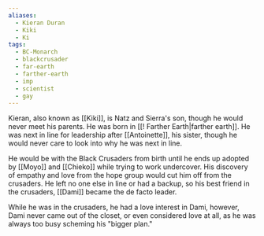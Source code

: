 ```yaml
---
aliases:
  - Kieran Duran
  - Kiki
  - Ki
tags:
  - BC-Monarch
  - blackcrusader
  - far-earth
  - farther-earth
  - imp
  - scientist
  - gay
---
```

Kieran, also known as [[Kiki]], is Natz and Sierra's son, though he would never meet his parents. He was born in [[! Farther Earth|farther earth]]. He was next in line for leadership after [[Antoinette]], his sister, though he would never care to look into why he was next in line.

He would be with the Black Crusaders from birth until he ends up adopted by [[Moyo]] and [[Chieko]] while trying to work undercover. His discovery of empathy and love from the hope group would cut him off from the crusaders. He left no one else in line or had a backup, so his best friend in the crusaders, [[Dami]] became the de facto leader. 

While he was in the crusaders, he had a love interest in Dami, however, Dami never came out of the closet, or even considered love at all, as he was always too busy scheming his "bigger plan."